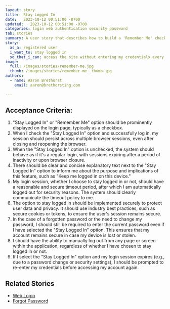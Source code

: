 ```yaml
---
layout: story
title:  Stay Logged In
date:   2023-10-12 00:51:00 -0700
updated:   2023-10-12 00:51:00 -0700
categories: login web authentication security password
tab: stories
summary: A user story that describes how to build a 'Remember Me' checkbox feature on a login page.
story:
  as_a: registered user
  i_want_to: stay logged in
  so_that_i_can: access the site without entering my credentials every time
image:
  full: /images/stories/remember-me.jpg
  thumb: /images/stories/remember-me__thumb.jpg
authors:
  - name: Aaron Brethorst
    email: aaron@brethorsting.com
  
---
```


## Acceptance Criteria:

1. "Stay Logged In" or "Remember Me" option should be prominently displayed on the login page, typically as a checkbox.
1. When I check the "Stay Logged In" option and successfully log in, my session should persist across multiple browser sessions, even after closing and reopening the browser.
1. When the "Stay Logged In" option is unchecked, the system should behave as if it's a regular login, with sessions expiring after a period of inactivity or upon browser closure.
1. There should be clear and concise explanatory text next to the "Stay Logged In" option to inform me about the purpose and implications of this feature, such as "Keep me logged in on this device."
1. My login session, whether I choose to stay logged in or not, should have a reasonable and secure timeout period, after which I am automatically logged out for security reasons. The system should clearly communicate the timeout policy to me.
1. The option to stay logged in should be implemented securely to protect user data and privacy. It should use industry best practices, such as secure cookies or tokens, to ensure the user's session remains secure.
1. In the case of a forgotten password or the need to change my password, I should still be required to enter the current password even if I have selected the "Stay Logged In" option. This ensures that my account remains secure in case my device is lost or stolen.
1. I should have the ability to manually log out from any page or screen within the application, regardless of whether I have chosen to stay logged in or not.
1. If I select the "Stay Logged In" option and my login session expires (e.g., due to a password change or security settings), I should be prompted to re-enter my credentials before accessing my account again.

## Related Stories

* [Web Login](/stories/web-login)
* [Forgot Password](/stories/forgot-password)
